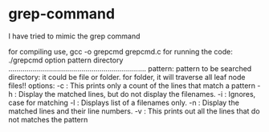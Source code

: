 # grep-command
I have tried to mimic the grep command 

for compiling use,
gcc -o grepcmd grepcmd.c
for running the code:
./grepcmd option pattern directory
....................................................................
pattern: pattern to be searched
directory: it could be file or folder. for folder, it will traverse all leaf node files!! 
options:
-c : This prints only a count of the lines that match a pattern
-h : Display the matched lines, but do not display the filenames.
-i : Ignores, case for matching
-l : Displays list of a filenames only.
-n : Display the matched lines and their line numbers.
-v : This prints out all the lines that do not matches the pattern
